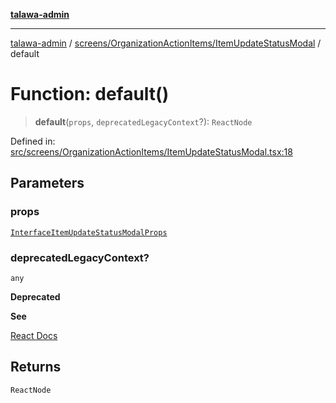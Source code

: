 [**talawa-admin**](../../../../README.md)

***

[talawa-admin](../../../../README.md) / [screens/OrganizationActionItems/ItemUpdateStatusModal](../README.md) / default

# Function: default()

> **default**(`props`, `deprecatedLegacyContext`?): `ReactNode`

Defined in: [src/screens/OrganizationActionItems/ItemUpdateStatusModal.tsx:18](https://github.com/gautam-divyanshu/talawa-admin/blob/9fef64ff9fb30eb3195cc9100606d8b7a89bca79/src/screens/OrganizationActionItems/ItemUpdateStatusModal.tsx#L18)

## Parameters

### props

[`InterfaceItemUpdateStatusModalProps`](../interfaces/InterfaceItemUpdateStatusModalProps.md)

### deprecatedLegacyContext?

`any`

**Deprecated**

**See**

[React Docs](https://legacy.reactjs.org/docs/legacy-context.html#referencing-context-in-lifecycle-methods)

## Returns

`ReactNode`
